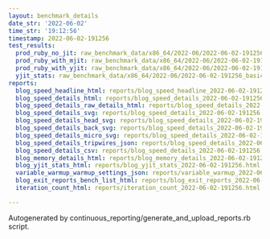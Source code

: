 ```yaml
---
layout: benchmark_details
date_str: '2022-06-02'
time_str: '19:12:56'
timestamp: 2022-06-02-191256
test_results:
  prod_ruby_no_jit: raw_benchmark_data/x86_64/2022-06/2022-06-02-191256_basic_benchmark_prod_ruby_no_jit.json
  prod_ruby_with_mjit: raw_benchmark_data/x86_64/2022-06/2022-06-02-191256_basic_benchmark_prod_ruby_with_mjit.json
  prod_ruby_with_yjit: raw_benchmark_data/x86_64/2022-06/2022-06-02-191256_basic_benchmark_prod_ruby_with_yjit.json
  yjit_stats: raw_benchmark_data/x86_64/2022-06/2022-06-02-191256_basic_benchmark_yjit_stats.json
reports:
  blog_speed_headline_html: reports/blog_speed_headline_2022-06-02-191256.html
  blog_speed_details_html: reports/blog_speed_details_2022-06-02-191256.html
  blog_speed_details_raw_details_html: reports/blog_speed_details_2022-06-02-191256.raw_details.html
  blog_speed_details_svg: reports/blog_speed_details_2022-06-02-191256.svg
  blog_speed_details_head_svg: reports/blog_speed_details_2022-06-02-191256.head.svg
  blog_speed_details_back_svg: reports/blog_speed_details_2022-06-02-191256.back.svg
  blog_speed_details_micro_svg: reports/blog_speed_details_2022-06-02-191256.micro.svg
  blog_speed_details_tripwires_json: reports/blog_speed_details_2022-06-02-191256.tripwires.json
  blog_speed_details_csv: reports/blog_speed_details_2022-06-02-191256.csv
  blog_memory_details_html: reports/blog_memory_details_2022-06-02-191256.html
  blog_yjit_stats_html: reports/blog_yjit_stats_2022-06-02-191256.html
  variable_warmup_warmup_settings_json: reports/variable_warmup_2022-06-02-191256.warmup_settings.json
  blog_exit_reports_bench_list_html: reports/blog_exit_reports_2022-06-02-191256.bench_list.html
  iteration_count_html: reports/iteration_count_2022-06-02-191256.html

---
```

Autogenerated by continuous_reporting/generate_and_upload_reports.rb script.

